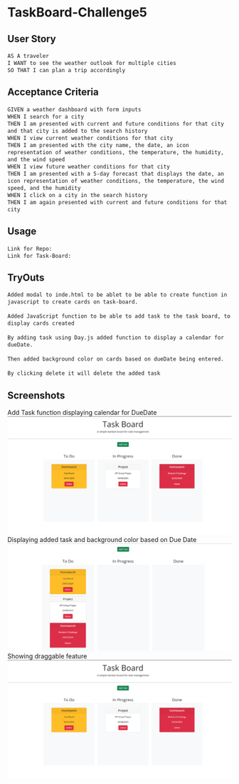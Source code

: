 # TaskBoard-Challenge5

## User Story

```
AS A traveler
I WANT to see the weather outlook for multiple cities
SO THAT I can plan a trip accordingly
```

## Acceptance Criteria

```
GIVEN a weather dashboard with form inputs
WHEN I search for a city
THEN I am presented with current and future conditions for that city and that city is added to the search history
WHEN I view current weather conditions for that city
THEN I am presented with the city name, the date, an icon representation of weather conditions, the temperature, the humidity, and the wind speed
WHEN I view future weather conditions for that city
THEN I am presented with a 5-day forecast that displays the date, an icon representation of weather conditions, the temperature, the wind speed, and the humidity
WHEN I click on a city in the search history
THEN I am again presented with current and future conditions for that city
```
## Usage
```
Link for Repo:
Link for Task-Board:
```

## TryOuts
```
Added modal to inde.html to be ablet to be able to create function in javascript to create cards on task-board.

Added JavaScript function to be able to add task to the task board, to display cards created 

By adding task using Day.js added function to display a calendar for dueDate.

Then added background color on cards based on dueDate being entered.

By clicking delete it will delete the added task 
```

## Screenshots

Add Task function displaying calendar for DueDate
![alt text](./Develop/assets/images/Screenshot%202024-04-01%20154207.png)
Displaying added task and background color based on Due Date
![alt text](./Develop/assets/images/taskBoard-bgColor-Card.png)
Showing draggable feature
![alt text](./Develop/assets/images/taskBoard-draggable.png)

